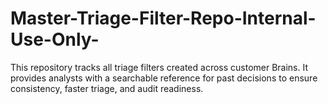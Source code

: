 # Master-Triage-Filter-Repo-Internal-Use-Only-
This repository tracks all triage filters created across customer Brains.   It provides analysts with a searchable reference for past decisions to ensure consistency, faster triage, and audit readiness.
